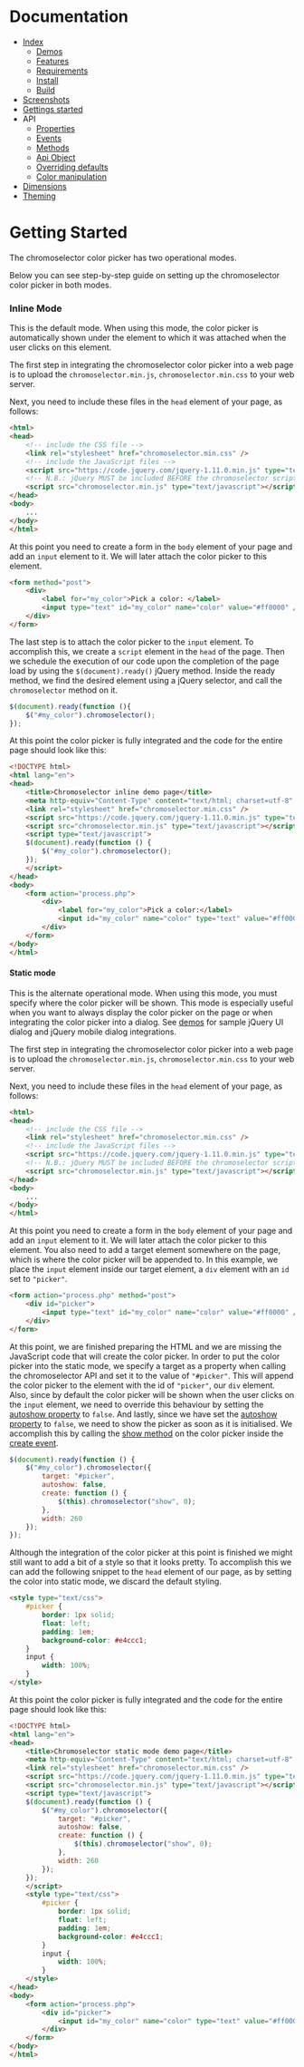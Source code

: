 # Documentation
- [Index](../README.md)
  - [Demos](../README.md#demos)
  - [Features](../README.md#features)
  - [Requirements](../README.md#requirements)
  - [Install](../README.md#install)
  - [Build](../README.md#build)
- [Screenshots](screenshots.md#screenshots)
- [Gettings started](getting-started.md#getting-started)
- API
  - [Properties](properties.md#properties)
  - [Events](events.md#events)
  - [Methods](methods.md#methods)
  - [Api Object](api-object.md#api-object)
  - [Overriding defaults](defaults.md#overriding-defaults)
  - [Color manipulation](color.md#color-manipulation)
- [Dimensions](dimensions.md#dimensions)
- [Theming](theming.md#theming)

# Getting Started
The chromoselector color picker has two operational modes.

Below you can see step-by-step guide on setting up the chromoselector color picker in both modes.

### Inline Mode
This is the default mode. When using this mode, the color picker is automatically shown under the element to which it was attached when the user clicks on this element.

The first step in integrating the chromoselector color picker into a web page is to upload the ```chromoselector.min.js```, ```chromoselector.min.css``` to your web server.

Next, you need to include these files in the ```head``` element of your page, as follows:

```html
<html>
<head>
    <!-- include the CSS file -->
    <link rel="stylesheet" href="chromoselector.min.css" />
    <!-- include the JavaScript files -->
    <script src="https://code.jquery.com/jquery-1.11.0.min.js" type="text/javascript"></script>
    <!-- N.B.: jQuery MUST be included BEFORE the chromoselector script -->
    <script src="chromoselector.min.js" type="text/javascript"></script>
</head>
<body>
    ...
</body>
</html>
```

At this point you need to create a form in the ```body``` element of your page and add an ```input``` element to it. We will later attach the color picker to this element.

```html
<form method="post">
    <div>
        <label for="my_color">Pick a color: </label>
        <input type="text" id="my_color" name="color" value="#ff0000" />
    </div>
</form>
```

The last step is to attach the color picker to the ```input``` element. To accomplish this, we create a ```script``` element in the ```head``` of the page. Then we schedule the execution of our code upon the completion of the page load by using the ```$(document).ready()``` jQuery method. Inside the ready method, we find the desired element using a jQuery selector, and call the ```chromoselector``` method on it.

```js
$(document).ready(function (){
    $("#my_color").chromoselector();
});
```

At this point the color picker is fully integrated and the code for the entire page should look like this:

```html
<!DOCTYPE html>
<html lang="en">
<head>
    <title>Chromoselector inline demo page</title>
    <meta http-equiv="Content-Type" content="text/html; charset=utf-8" />
    <link rel="stylesheet" href="chromoselector.min.css" />
    <script src="https://code.jquery.com/jquery-1.11.0.min.js" type="text/javascript"></script>
    <script src="chromoselector.min.js" type="text/javascript"></script>
    <script type="text/javascript">
    $(document).ready(function () {
        $("#my_color").chromoselector();
    });
    </script>
</head>
<body>
    <form action="process.php">
        <div>
            <label for="my_color">Pick a color:</label>
            <input id="my_color" name="color" type="text" value="#ff0000" />
        </div>
    </form>
</body>
</html>
```

#### Static mode
This is the alternate operational mode. When using this mode, you must specify where the color picker will be shown. This mode is especially useful when you want to always display the color picker on the page or when integrating the color picker into a dialog. See [demos](demos.md) for sample jQuery UI dialog and jQuery mobile dialog integrations.

The first step in integrating the chromoselector color picker into a web page is to upload the ```chromoselector.min.js```, ```chromoselector.min.css``` to your web server.

Next, you need to include these files in the ```head``` element of your page, as follows:

```html
<html>
<head>
    <!-- include the CSS file -->
    <link rel="stylesheet" href="chromoselector.min.css" />
    <!-- include the JavaScript files -->
    <script src="https://code.jquery.com/jquery-1.11.0.min.js" type="text/javascript"></script>
    <!-- N.B.: jQuery MUST be included BEFORE the chromoselector script -->
    <script src="chromoselector.min.js" type="text/javascript"></script>
</head>
<body>
    ...
</body>
</html>
```

At this point you need to create a form in the ```body``` element of your page and add an ```input``` element to it. We will later attach the color picker to this element. You also need to add a target element somewhere on the page, which is where the color picker will be appended to. In this example, we place the ```input``` element inside our target element, a ```div``` element with an ```id``` set to ```"picker"```.

```html
<form action="process.php" method="post">
    <div id="picker">
        <input type="text" id="my_color" name="color" value="#ff0000" />
    </div>
</form>
```

At this point, we are finished preparing the HTML and we are missing the JavaScript code that will create the color picker. In order to put the color picker into the static mode, we specify a target as a property when calling the chromoselector API and set it to the value of ```"#picker"```. This will append the color picker to the element with the id of ```"picker"```, our ```div``` element. Also, since by default the color picker will be shown when the user clicks on the ```input``` element, we need to override this behaviour by setting the [autoshow property](properties.md#autoshow) to ```false```. And lastly, since we have set the [autoshow property](properties.md#autoshow) to ```false```, we need to show the picker as soon as it is initialised. We accomplish this by calling the [show method](methods.md#show) on the color picker inside the [create event](events.md#create).

```js
$(document).ready(function () {
    $("#my_color").chromoselector({
        target: "#picker",
        autoshow: false,
        create: function () {
            $(this).chromoselector("show", 0);
        },
        width: 260
    });
});
```

Although the integration of the color picker at this point is finished we might still want to add a bit of a style so that it looks pretty. To accomplish this we can add the following snippet to the ```head``` element of our page, as by setting the color into static mode, we discard the default styling.

```html
<style type="text/css">
    #picker {
        border: 1px solid;
        float: left;
        padding: 1em;
        background-color: #e4ccc1;
    }
    input {
        width: 100%;
    }
</style>
```

At this point the color picker is fully integrated and the code for the entire page should look like this:

```html
<!DOCTYPE html>
<html lang="en">
<head>
    <title>Chromoselector static mode demo page</title>
    <meta http-equiv="Content-Type" content="text/html; charset=utf-8" />
    <link rel="stylesheet" href="chromoselector.min.css" />
    <script src="https://code.jquery.com/jquery-1.11.0.min.js" type="text/javascript"></script>
    <script src="chromoselector.min.js" type="text/javascript"></script>
    <script type="text/javascript">
    $(document).ready(function () {
        $("#my_color").chromoselector({
            target: "#picker",
            autoshow: false,
            create: function () {
                $(this).chromoselector("show", 0);
            },
            width: 260
        });
    });
    </script>
    <style type="text/css">
        #picker {
            border: 1px solid;
            float: left;
            padding: 1em;
            background-color: #e4ccc1;
        }
        input {
            width: 100%;
        }
    </style>
</head>
<body>
    <form action="process.php">
        <div id="picker">
            <input id="my_color" name="color" type="text" value="#ff0000" />
        </div>
    </form>
</body>
</html>
```
